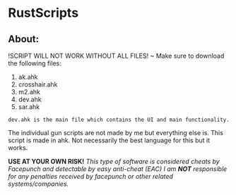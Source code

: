 # RustScripts
About:
--------
!SCRIPT WILL NOT WORK WITHOUT ALL FILES!
~ Make sure to download the following files:

1. ak.ahk
2. crosshair.ahk
3. m2.ahk
4. dev.ahk
5. sar.ahk

`dev.ahk is the main file which contains the UI and main functionality.`

The individual gun scripts are not made by me but everything else is.
This script is made in ahk.
Not necessarily the best language for this but it works.

**USE AT YOUR OWN RISK!**
_This type of software is considered cheats by Facepunch and detectable by easy anti-cheat (EAC)
I am **NOT** responsible for any penalties received by facepunch or other related systems/companies._
